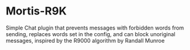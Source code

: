 # Mortis-R9K
Simple Chat plugin that prevents messages with forbidden words from sending, replaces words set in the config, and can block unoriginal messages, inspired by the R9000 algorithm by Randall Munroe
